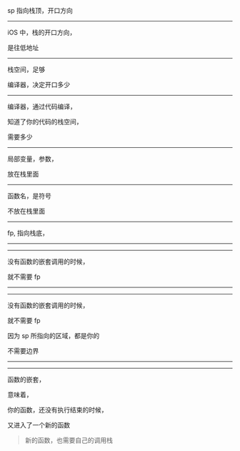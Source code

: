 sp 指向栈顶，开口方向


<hr>


iOS 中，栈的开口方向，


是往低地址



<hr>

栈空间，足够

编译器，决定开口多少



<hr>

编译器，通过代码编译，

知道了你的代码的栈空间，

需要多少

<hr>


局部变量，参数，


放在栈里面


<hr>

函数名，是符号

不放在栈里面


<hr>


fp, 指向栈底， 


<hr>


<hr>

没有函数的嵌套调用的时候，


就不需要 fp



<hr>


<hr>


没有函数的嵌套调用的时候，


就不需要 fp


因为 sp 所指向的区域，都是你的


不需要边界



<hr>


<hr>


函数的嵌套，

意味着，

你的函数，还没有执行结束的时候，

又进入了一个新的函数



> 新的函数，也需要自己的调用栈